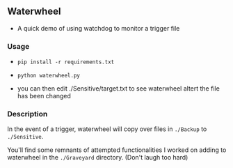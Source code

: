 


## Waterwheel

- A quick demo of using watchdog to monitor a trigger file




### Usage
- `pip install -r requirements.txt`
- `python waterwheel.py`


- you can then edit ./Sensitive/target.txt to see waterwheel altert the file has been changed



### Description

In the event of a trigger, waterwheel will copy over files in `./Backup` to `./Sensitive`.

You'll find some remnants of attempted functionalities I worked on adding to waterwheel in the `./Graveyard` directory. (Don't laugh too hard) 
